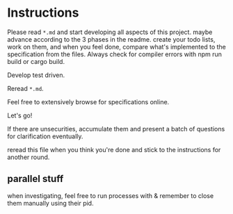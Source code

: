 # Instructions
Please read `*.md` and start developing all aspects of this project. 
maybe advance according to the 3 phases in the readme. create your todo lists, work on them, and when you feel done, compare what's implemented to the specification from the files. Always check for compiler errors with npm run build or cargo build. 

Develop test driven. 

Reread `*.md`. 

Feel free to extensively browse for specifications online. 

Let's go!

If there are unsecurities, accumulate them and present a batch of questions for clarification eventually. 

reread this file when you think you're done and stick to the instructions for another round. 

## parallel stuff
when investigating, feel free to run processes with &
remember to close them manually using their pid. 

